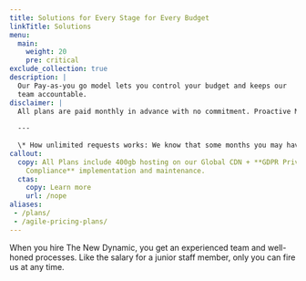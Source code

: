 ```yaml
---
title: Solutions for Every Stage for Every Budget
linkTitle: Solutions
menu:
  main: 
    weight: 20
    pre: critical
exclude_collection: true
description: | 
  Our Pay-as-you go model lets you control your budget and keeps our
  team accountable.  
disclaimer: | 
  All plans are paid monthly in advance with no commitment. Proactive Management and Ongoing Care plans are for existing or migration customers only.
  
  ---
  
  \* How unlimited requests works: We know that some months you may have more requests than others, so instead of you worrying about cost, we approach the work as "smoothing out" over a period of time. If the average amount of time is significantly more than planned, we will speak to you about either a higher plan or spreading the work out over time.
callout:
  copy: All Plans include 400gb hosting on our Global CDN + **GDPR Privacy
    Compliance** implementation and maintenance.
  ctas:
    copy: Learn more
    url: /nope
aliases:
 - /plans/
 - /agile-pricing-plans/
---
```



When you hire The New Dynamic, you get an experienced team and well-honed processes. Like the salary for a junior staff member, only you can fire us at any time.
